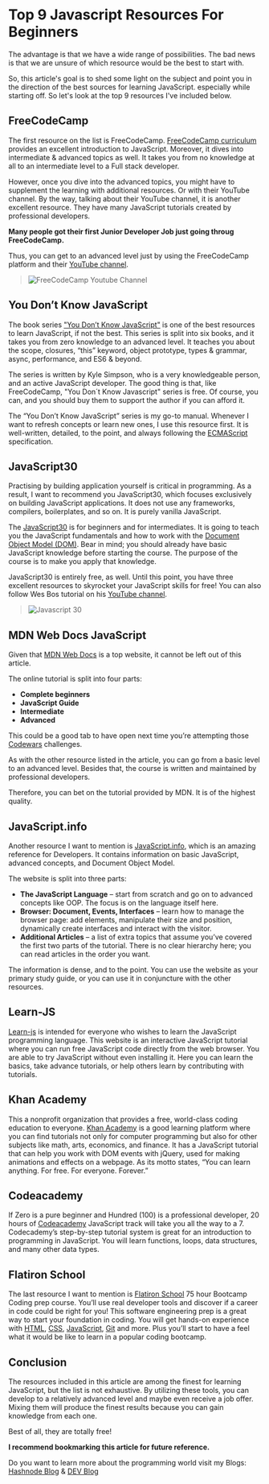 # Top 9 Javascript Resources For Beginners

The advantage is that we have a wide range of possibilities. The bad news is that we are unsure of which resource would be the best to start with.

So, this article's goal is to shed some light on the subject and point you in the direction of the best sources for learning JavaScript. especially while starting off. So let's look at the top 9 resources I've included below.

## FreeCodeCamp

The first resource on the list is FreeCodeCamp. [FreeCodeCamp curriculum](https://www.freecodecamp.org/learn/) provides an excellent introduction to JavaScript. Moreover, it dives into intermediate & advanced topics as well. It takes you from no knowledge at all to an intermediate level to a Full stack developer.

However, once you dive into the advanced topics, you might have to supplement the learning with additional resources. Or with their YouTube channel. By the way, talking about their YouTube channel, it is another excellent resource. They have many JavaScript tutorials created by professional developers.

**Many people got their first Junior Developer Job just going throug FreeCodeCamp.**

Thus, you can get to an advanced level just by using the FreeCodeCamp platform and their [YouTube channel](https://www.youtube.com/c/Freecodecamp).

> ![FreeCodeCamp Youtube Channel](https://cdn.hashnode.com/res/hashnode/image/upload/v1668268872775/5EBdZkOz4.PNG?auto=compress)

## You Don’t Know JavaScript

The book series ["You Don’t Know JavaScript"](https://github.com/getify/You-Dont-Know-JS) is one of the best resources to learn JavaScript, if not the best. This series is split into six books, and it takes you from zero knowledge to an advanced level. It teaches you about the scope, closures, “this” keyword, object prototype, types & grammar, async, performance, and ES6 & beyond.

The series is written by Kyle Simpson, who is a very knowledgeable person, and an active JavaScript developer. The good thing is that, like FreeCodeCamp, "You Don´t Know Javascript" series is free. Of course, you can, and you should buy them to support the author if you can afford it.

The “You Don’t Know JavaScript” series is my go-to manual. Whenever I want to refresh concepts or learn new ones, I use this resource first. It is well-written, detailed, to the point, and always following the [ECMAScript](https://tc39.es/ecma262/) specification.

## JavaScript30

Practising by building application yourself is critical in programming. As a result, I want to recommend you JavaScript30, which focuses exclusively on building JavaScript applications. It does not use any frameworks, compilers, boilerplates, and so on. It is purely vanilla JavaScript.

The [JavaScript30](https://javascript30.com/) is for beginners and for intermediates. It is going to teach you the JavaScript fundamentals and how to work with the [Document Object Model (DOM)](https://www.w3schools.com/js/js\_htmldom.asp). Bear in mind; you should already have basic JavaScript knowledge before starting the course. The purpose of the course is to make you apply that knowledge.

JavaScript30 is entirely free, as well. Until this point, you have three excellent resources to skyrocket your JavaScript skills for free! You can also follow Wes Bos tutorial on his [YouTube channel](https://www.youtube.com/watch?v=VuN8qwZoego&list=PLu8EoSxDXHP6CGK4YVJhL\_VWetA865GOH).

> ![Javascript 30](https://cdn.hashnode.com/res/hashnode/image/upload/v1668269129332/wDoDn4ux-.PNG?auto=compress)

## MDN Web Docs JavaScript

Given that [MDN Web Docs](https://developer.mozilla.org/en-US/docs/Web/JavaScript) is a top website, it cannot be left out of this article.

The online tutorial is split into four parts:

*   **Complete beginners**
*   **JavaScript Guide**
*   **Intermediate**
*   **Advanced**

This could be a good tab to have open next time you’re attempting those [Codewars](https://www.codewars.com/) challenges. 

As with the other resource listed in the article, you can go from a basic level to an advanced level. Besides that, the course is written and maintained by professional developers. 

Therefore, you can bet on the tutorial provided by MDN. It is of the highest quality.

## JavaScript.info

Another resource I want to mention is [JavaScript.info](http://javascript.info/), which is an amazing reference for Developers. It contains information on basic JavaScript, advanced concepts, and Document Object Model. 

The website is split into three parts:

*   **The JavaScript Language** – start from scratch and go on to advanced concepts like OOP. The focus is on the language itself here.
*   **Browser: Document, Events, Interfaces** – learn how to manage the browser page: add elements, manipulate their size and position, dynamically create interfaces and interact with the visitor.
*   **Additional Articles** – a list of extra topics that assume you’ve covered the first two parts of the tutorial. There is no clear hierarchy here; you can read articles in the order you want.

The information is dense, and to the point. You can use the website as your primary study guide, or you can use it in conjuncture with the other resources. 

## Learn-JS

[Learn-js](https://www.learn-js.org/) is intended for everyone who wishes to learn the JavaScript programming language. This website is an interactive JavaScript tutorial where you can run free JavaScript code directly from the web browser. You are able to try JavaScript without even installing it. Here you can learn the basics, take advance tutorials, or help others learn by contributing with tutorials.

## Khan Academy

This a nonprofit organization that provides a free, world-class coding education to everyone. [Khan Academy](https://www.khanacademy.org/computing/computer-programming/) is a good learning platform where you can find tutorials not only for computer programming but also for other subjects like math, arts, economics, and finance. It has a JavaScript tutorial that can help you work with DOM events with jQuery, used for making animations and effects on a webpage. As its motto states, “You can learn anything. For free. For everyone. Forever.”

## Codeacademy

If Zero is a pure beginner and Hundred (100) is a professional developer, 20 hours of [Codeacademy](https://www.codecademy.com/learn/introduction-to-javascript/) JavaScript track will take you all the way to a 7. Codecademy’s step-by-step tutorial system is great for an introduction to programming in JavaScript. You will learn functions, loops, data structures, and many other data types. 

## Flatiron School

The last resource I want to mention is [Flatiron School](https://flatironschool.com/free-lessons/) 75 hour Bootcamp Coding prep course. You’ll use real developer tools and discover if a career in code could be right for you!
This software engineering prep is a great way to start your foundation in coding. You will get hands-on experience with [HTML](https://html.com/), [CSS](https://www.w3schools.com/Css/), [JavaScript](https://www.w3schools.com/js/default.asp), [Git](https://git-scm.com/) and more. Plus you’ll start to have a feel what it would be like to learn in a popular coding bootcamp.

## Conclusion

The resources included in this article are among the finest for learning JavaScript, but the list is not exhaustive. By utilizing these tools, you can develop to a relatively advanced level and maybe even receive a job offer. Mixing them will produce the finest results because you can gain knowledge from each one.

Best of all, they are totally free!

**I recommend bookmarking this article for future reference.**

Do you want to learn more about the programming world visit my Blogs: [Hashnode Blog](https://creativelightbox.net/) & [DEV Blog](https://dev.to/joshhortt)